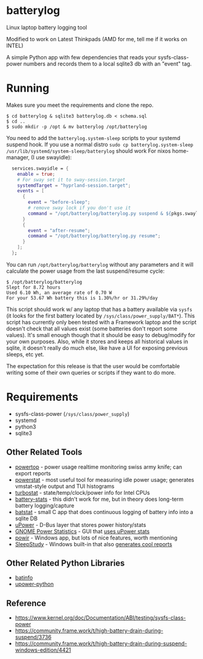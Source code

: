 # batterylog
Linux laptop battery logging tool

Modified to work on Latest Thinkpads (AMD for me, tell me if it works on INTEL)

A simple Python app with few dependencies that reads your sysfs-class-power numbers and records them to a local sqlite3 db with an "event" tag.


# Running
Makes sure you meet the requirements and clone the repo.
```
$ cd batterylog & sqlite3 batterylog.db < schema.sql
$ cd ..
$ sudo mkdir -p /opt & mv batterylog /opt/batterylog
```

You need to add the `batterylog.system-sleep` scripts to your systemd suspend hook.
If you use a normal distro `sudo cp batterylog.system-sleep /usr/lib/systemd/system-sleep/batterylog` should work
For nixos home-manager, (I use swayidle):
```nix
  services.swayidle = {
    enable = true;
    # For sway set it to sway-session.target
    systemdTarget = "hyprland-session.target";
    events = [
      {
        event = "before-sleep";
        # remove sway lock if you don't use it
        command = "/opt/batterylog/batterylog.py suspend & ${pkgs.swaylock}/bin/swaylock";
      }
      {
        event = "after-resume";
        command = "/opt/batterylog/batterylog.py resume";
      }
    ];
  };
```

You can run `/opt/batterylog/batterylog` without any parameters and it will calculate the power usage from the last suspend/resume cycle:

```
$ /opt/batterylog/batterylog
Slept for 8.72 hours
Used 6.10 Wh, an average rate of 0.70 W
For your 53.67 Wh battery this is 1.30%/hr or 31.29%/day
```

This script should work w/ any laptop that has a battery available via `sysfs` (it looks for the first battery located by `/sys/class/power_supply/BAT*`). This script has currently only been tested with a Framework laptop and the script doesn't check that all values exist (some batteries don't report some values). It's small enough though that it should be easy to debug/modify for your own purposes. Also, while it stores and keeps all historical values in sqlite, it doesn't really do much else, like have a UI for exposing previous sleeps, etc yet.

The expectation for this release is that the user would be comfortable writing some of their own queries or scripts if they want to do more.

# Requirements
* sysfs-class-power (`/sys/class/power_supply`)
* systemd
* python3
* sqlite3

## Other Related Tools
* [powertop](https://github.com/fenrus75/powertop) - power usage realtime monitoring swiss army knife; can export reports
* [powerstat](https://github.com/ColinIanKing/powerstat) - most useful tool for measuring idle power usage; generates vmstat-style output and TUI histograms
* [turbostat](https://www.linux.org/docs/man8/turbostat.html) - state/temp/clock/power info for Intel CPUs
* [battery-stats](https://github.com/petterreinholdtsen/battery-stats) - this didn't work for me, but in theory does long-term battery logging/capture
* [batstat](https://github.com/petterreinholdtsen/battery-stats) - small C app that does continuous logging of battery info into a sqlite DB
* [uPower](https://upower.freedesktop.org/) - D-Bus layer that stores power history/stats
* [GNOME Power Statistics](https://www.linux.org/docs/man8/turbostat.html) - GUI that [uses uPower stats](https://askubuntu.com/questions/139202/how-can-i-reset-the-battery-statistics-for-the-powermanager)
* [powir](https://github.com/SlapBot/powir) - Windows app, but lots of nice features, worth mentioning
* [SleepStudy](https://docs.microsoft.com/en-us/windows-hardware/design/device-experiences/modern-standby-sleepstudy) - Windows built-in that also [generates cool reports](https://blogs.windows.com/windowsexperience/2014/06/26/sleep-study-diagnose-whats-draining-your-battery-while-the-system-sleeps/)

## Other Related Python Libraries
* [batinfo](https://github.com/nicolargo/batinfo)
* [upower-python](https://github.com/wogscpar/upower-python)

## Reference
* https://www.kernel.org/doc/Documentation/ABI/testing/sysfs-class-power
* https://community.frame.work/t/high-battery-drain-during-suspend/3736
* https://community.frame.work/t/high-battery-drain-during-suspend-windows-edition/4421

